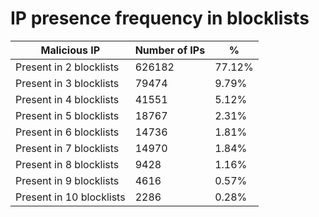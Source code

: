 # IP presence frequency in blocklists
| Malicious IP | Number of IPs | % |
|----|----|----|
| Present in 2 blocklists | 626182 | 77.12% |
| Present in 3 blocklists | 79474 | 9.79% |
| Present in 4 blocklists | 41551 | 5.12% |
| Present in 5 blocklists | 18767 | 2.31% |
| Present in 6 blocklists | 14736 | 1.81% |
| Present in 7 blocklists | 14970 | 1.84% |
| Present in 8 blocklists | 9428 | 1.16% |
| Present in 9 blocklists | 4616 | 0.57% |
| Present in 10 blocklists | 2286 | 0.28% |
